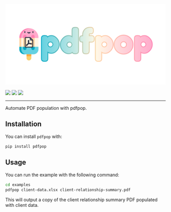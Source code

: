 <p align="center">
  <img src="assets/images/pdfpop-banner.png"
      alt="Automate PDF population with pdfpop"
      title="pdfpop" />
</p>

<p align="left">
    <a href="LICENSE" alt="License">
        <img src="https://img.shields.io/github/license/iandinwoodie/pdfpop" /></a>
    <img src="https://img.shields.io/github/repo-size/iandinwoodie/pdfpop" />
    <a href="https://github.com/iandinwoodie/pdfpop/releases" alt="Latest Release">
        <img src="https://img.shields.io/github/v/tag/iandinwoodie/pdfpop" /></a>
</p>

---

Automate PDF population with pdfpop.

## Installation

You can install `pdfpop` with:

```bash
pip install pdfpop
```

## Usage

You can run the example with the following command:

```bash
cd examples
pdfpop client-data.xlsx client-relationship-summary.pdf
```

This will output a copy of the client relationship summary PDF populated with
client data.
